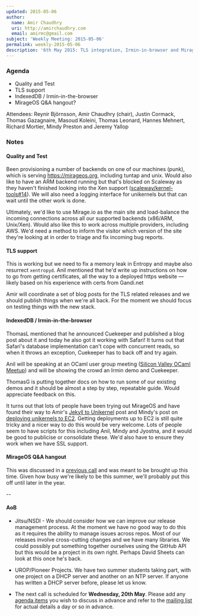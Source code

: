 ```yaml
---
updated: 2015-05-06
author:
  name: Amir Chaudhry
  uri: http://amirchaudhry.com
  email: amirmc@gmail.com
subject: 'Weekly Meeting: 2015-05-06'
permalink: weekly-2015-05-06
description: '6th May 2015: TLS integration, Irmin-in-browser and MirageOS Hangout'
---
```


### Agenda ###

- Quality and Test
- TLS support
- IndexedDB / Irmin-in-the-browser
- MirageOS Q&A hangout?

Attendees: Reynir Björnsson, Amir Chaudhry (chair), Justin Cormack,
Thomas Gazagnaire, Masoud Koleini, Thomas Leonard, Hannes Mehnert,
Richard Mortier, Mindy Preston and Jeremy Yallop

### Notes ###

#### Quality and Test ####

Been provisioning a number of backends on one of our machines (punk), which is
serving <https://mirageos.org>, including tuntap and unix. Would also like to
have an ARM backend running but that's blocked on Scaleway as they haven't
finished looking into the Xen support
([scaleway/kernel-tools#14][scaleway-xen]). We will also need a logging
interface for unikernels but that can wait until the other work is done.

Ultimately, we'd like to use Mirage.io as the main site and load-balance the
incoming connections across all our supported backends (x86/ARM, Unix/Xen).
Would also like this to work across multiple providers, including AWS. We'd
need a method to inform the visitor which version of the site they're looking
at in order to triage and fix incoming bug reports.

[scaleway-xen]: https://github.com/scaleway/kernel-tools/issues/14


#### TLS support ####

This is working but we need to fix a memory leak in Entropy and maybe also
resurrect `xentropyd`. Anil mentioned that he'd write up instructions on how
to go from getting certificates, all the way to a deployed https website —
likely based on his experience with certs from Gandi.net

Amir will coordinate a set of blog posts for the TLS related releases and we
should publish things when we're all back. For the moment we should focus on
testing things with the new stack.


#### IndexedDB / Irmin-in-the-browser #### 

ThomasL mentioned that he announced Cuekeeper and published a blog post about
it and today he also got it working with Safari! It turns out that Safari's
database implementation can't cope with concurrent reads, so when it throws an
exception, Cuekeeper has to back off and try again.

Anil will be speaking at an OCaml user group meeting
([Silicon Valley OCaml Meetup][sv-ocaml]) and will be showing the crowd an
Irmin demo and Cuekeeper. 

ThomasG is putting together docs on how to run some of our existing demos and
it should be almost a step by step, repeatable guide. Would appreciate
feedback on this.

It turns out that lots of people have been trying out MirageOS and have found
their way to Amir's [Jekyll to Unikernel][jekyll-unikernel] post and Mindy's
post on [deploying unikernels to EC2][mindy-unikernel]. Getting deployments up
to EC2 is still quite tricky and a nicer way to do this would be very welcome.
Lots of people seem to have scripts for this including Anil, Mindy and
Jyostna, and it would be good to publicise or consolidate these. We'd also
have to ensure they work when we have SSL support.

[sv-ocaml]: http://www.meetup.com/sv-ocaml/events/222052290/
[jekyll-unikernel]: http://amirchaudhry.com/from-jekyll-to-unikernel-in-fifty-lines
[mindy-unikernel]: http://www.somerandomidiot.com/blog/2014/08/19/i-am-unikernel/


#### MirageOS Q&A hangout ####

This was discussed in a [previous call][hangout] and was meant to be brought
up this time.  Given how busy we're likely to be this summer, we'll probably
put this off until later in the year.

[hangout]: /weekly/weekly-2015-04-09#MirageOSPublicHangoutFAQsession

-- 

#### AoB ####

- Jitsu/NSDI - We should consider how we can improve our release management
process. At the moment we have no good way to do this as it requires the
ability to manage issues across repos.  Most of our releases involve
cross-cutting changes and we have many libraries. We could possibly put
something together ourselves using the GitHub API but this would be a project
in its own right.  Perhaps David Sheets can look at this once he's back. 

- UROP/Pioneer Projects. We have two summer students taking part, with one
project on a DHCP server and another on an NTP server. If anyone has written a
DHCP server before, please let us know.

- The next call is scheduled for **Wednesday, 20th May**. Please add any
[agenda items][call-agenda] you wish to discuss in advance and refer to the
[mailing list][mir-mail] for actual details a day or so in advance.

[call-agenda]: https://github.com/mirage/mirage-www/wiki/Call-Agenda
[mir-mail]: http://lists.xenproject.org/cgi-bin/mailman/listinfo/mirageos-devel

